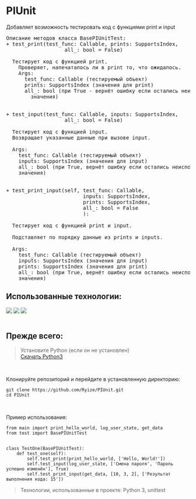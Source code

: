 # PIUnit

Добавляет возможность тестировать код с функциями print и input

<pre>
Описание методов класса BasePIUnitTest:
+ test_print(test_func: Callable, prints: SupportsIndex,
                   all_: bool = False)
  
  Тестирует код с функцией print.
    Проверяет, напечаталось ли в print то, что ожидалось.
    Args:
      test_func: Callable (тестируемый объект)
      prints: SupportsIndex (значения для print)
      all_: bool (при True - вернёт ошибку если остались неиспользованные
        значения)


+ test_input(test_func: Callable, inputs: SupportsIndex,
                   all_: bool = False)

  Тестирует код с функцией input.
  Возвращает указанные данные при вызове input.

  Args:
    test_func: Callable (тестируемый объект)
    inputs: SupportsIndex (значения для input)
    all_: bool (при True, вернёт ошибку если остались неиспользованные
    значения)


+ test_print_input(self, test_func: Callable,
                         inputs: SupportsIndex,
                         prints: SupportsIndex,
                         all_: bool = False
                         ):

  Тестирует код с функцией print и input.

  Подставляет по порядку данные из prints и inputs.

  Args:
    test_func: Callable (тестируемый объект)
    inputs: SupportsIndex (значения для input)
    prints: SupportsIndex (значения для print)
    all_: bool (при True, вернёт ошибку если остались неиспользованные
    значения)
</pre>

## Использованные технологии: 


![](https://img.shields.io/badge/Python-3776AB?style=for-the-badge&logo=python&logoColor=white)
![](https://img.shields.io/badge/flask-%23000.svg?style=for-the-badge&logo=flask&logoColor=white)
![](https://img.shields.io/badge/parser-07405E?style=for-the-badge&logo=sqlite&logoColor=white)
<br><br>

## Прежде всего:

> Установите Python (если он не установлен)<br>
> [Скачать Python3](https://www.python.org/downloads/)

<br>

Клонируйте репозиторий и перейдите в установленную директорию:
```
git clone https://github.com/Ryize/PIUnit.git
cd PIUnit
```

<br>

Пример использования:
```
from main import print_hello_world, log_user_state, get_data
from test import BasePIUnitTest


class TestOne(BasePIUnitTest):
    def test_one(self):
        self.test_print(print_hello_world, ['Hello, World!'])
        self.test_input(log_user_state, ['Смена пароля', 'Пароль успешно изменён'], True)
        self.test_print_input(get_data, [10, 3, 2], ['Результат выполнения кода: 15'])
```

> Технологии, использованные в проекте: Python 3, unittest
